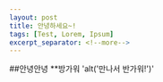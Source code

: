 ```yaml
---
layout: post
title: 안녕하세요~!
tags: [Test, Lorem, Ipsum]
excerpt_separator: <!--more-->
---
```


##안녕안녕
**방가워
'alt('만나서 반가워!')'